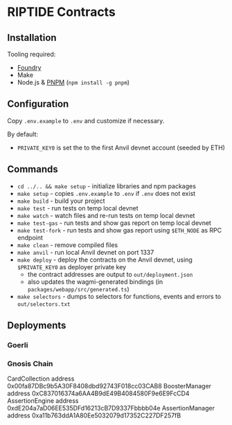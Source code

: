 # RIPTIDE Contracts

## Installation

Tooling required:

- [Foundry](https://github.com/gakonst/foundry)
- Make
- Node.js & [PNPM](https://pnpm.io/) (`npm install -g pnpm`)

## Configuration

Copy `.env.example` to `.env` and customize if necessary.

By default:
- `PRIVATE_KEY0` is set the to the first Anvil devnet account (seeded by ETH)

## Commands

- `cd ../.. && make setup` - initialize libraries and npm packages
- `make setup` - copies `.env.example` to `.env` if `.env` does not exist
- `make build` - build your project
- `make test` - run tests on temp local devnet
- `make watch` - watch files and re-run tests on temp local devnet
- `make test-gas` - run tests and show gas report on temp local devnet
- `make test-fork` - run tests and show gas report using `$ETH_NODE` as RPC endpoint
- `make clean` - remove compiled files
- `make anvil` - run local Anvil devnet on port 1337
- `make deploy` - deploy the contracts on the Anvil devnet, using `$PRIVATE_KEY0` as deployer private key
  - the contract addresses are output to `out/deployment.json`
  - also updates the wagmi-generated bindings (in `packages/webapp/src/generated.ts`)
- `make selectors` - dumps to selectors for functions, events and errors to `out/selectors.txt`

## Deployments

### Goerli



### Gnosis Chain

CardCollection address 0x00fa87DBc9b5A30F8408dbd92743F018cc03CAB8
BoosterManager address 0xC837016374a6AA4B9dE49B4084580F9e6E9FcCD4
AssertionEngine address 0xdE204a7aD06EE535DFd16213cB7D9337Fbbbb04e
AssertionManager address 0xa11b763ddA1A80Ee5032079d17352C227DF257fB